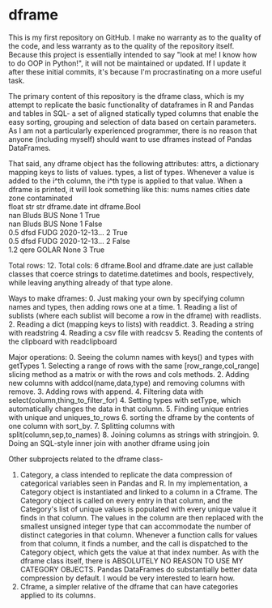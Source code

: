 # dframe
This is my first repository on GitHub. I make no warranty as to the quality of the code, and less warranty as to the quality of the repository itself.
Because this project is essentially intended to say "look at me! I know how to do OOP in Python!", it will not be maintained or updated. 
If I update it after these initial commits, it's because I'm procrastinating on a more useful task. 

The primary content of this repository is the dframe class, which is my attempt to replicate the basic functionality of dataframes in R and Pandas and tables in SQL-
a set of aligned statically typed columns that enable the easy sorting, grouping and selection of data based on certain parameters.
As I am not a particularly experienced programmer, there is no reason that anyone (including myself) should want to use dframes instead of Pandas DataFrames.

That said, any dframe object has the following attributes:
attrs, a dictionary mapping keys to lists of values. 
types, a list of types. Whenever a value is added to the i^th column, the i^th type is applied to that value.
When a dframe is printed, it will look something like this:
nums     names    cities    date          zone    contaminated  
float    str      str       dframe.date   int     dframe.Bool   
nan      Bluds    BUS       None          1       True          
nan      Bluds    BUS       None          1       False     
0.5      dfsd     FUDG      2020-12-13... 2       True          
0.5      dfsd     FUDG      2020-12-13... 2       False        
1.2      qere     GOLAR     None          3       True          

Total rows: 12. Total cols: 6
dframe.Bool and dframe.date are just callable classes that coerce strings to datetime.datetimes and bools, respectively, while leaving anything already of that type alone.

Ways to make dframes:
	0. Just making your own by specifying column names and types, then adding rows
		one at a time.
	1. Reading a list of sublists (where each sublist will become a row in the dframe)
		with readlists.
	2. Reading a dict (mapping keys to lists) with readdict.
	3. Reading a string with readstring
	4. Reading a csv file with readcsv
	5. Reading the contents of the clipboard with readclipboard

Major operations:
	0. Seeing the column names with keys() and types with getTypes
	1. Selecting a range of rows with the same [row_range,col_range] slicing method
		as a matrix or with the rows and cols methods.
	2. Adding new columns with addcol(name,data,type) and removing columns with remove.
	3. Adding rows with append.
	4. Filtering data with select(column,thing_to_filter_for)
	4. Setting types with setType, which automatically changes the data in that column.
	5. Finding unique entries with unique and uniques_to_rows
	6. sorting the dframe by the contents of one column with sort_by.
	7. Splitting columns with split(column,sep,to_names)
	8. Joining columns as strings with stringjoin.
	9. Doing an SQL-style inner join with another dframe using join
  
Other subprojects related to the dframe class- 
1. Category, a class intended to replicate the data compression of categorical variables seen in Pandas and R. 
  In my implementation, a Category object is instantiated and linked to a column in a Cframe.
  The Category object is called on every entry in that column, and the Category's list of unique values is
  populated with every unique value it finds in that column. The values in the column are then replaced with
  the smallest unsigned integer type that can accommodate the number of distinct categories in that column.
  Whenever a function calls for values from that column, it finds a number, and the call is dispatched to the
  Category object, which gets the value at that index number.
  As with the dframe class itself, there is ABSOLUTELY NO REASON TO USE MY CATEGORY OBJECTS. Pandas DataFrames
  do substantially better data compression by default. I would be very interested to learn how.
2. Cframe, a simpler relative of the dframe that can have categories applied to its columns.
